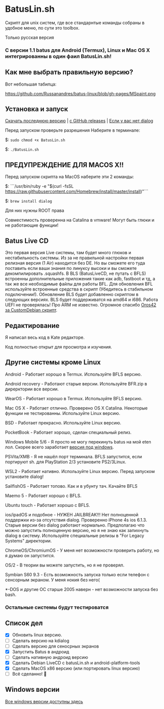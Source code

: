 # BatusLin.sh
Скрипт для unix систем, где все стандарнтые команды собраны в удобное меню, по сути это toolbox.

Только русская версия

### С версии 1.1 batus для Android (Termux), Linux и Mac OS X интегрированны в один фаил BatusLin.sh!
## Как мне выбрать правильную версию?
Вот небольшая табилца:

https://github.com/Russanandres/batus-linux/blob/gh-pages/MSpaint.png

## Установка и запуск
[Скачать последнюю версию](https://github.com/Russanandres/batus-linux/tree/main/all%20versions/lastversion) | [с GitHub releases](https://github.com/Russanandres/batus-linux/releases) | [Если у вас нет dialog](https://github.com/Russanandres/batus-linux/tree/main/For%20Legacy%20Systems)

Перед запуском проверьте разрешения
Наберите в терминале:

$: ```sudo chmod +x BatusLin.sh```

$: ```./BatusLin.sh```

## ПРЕДУПРЕЖДЕНИЕ ДЛЯ MACOS X!!
Перед запуском скрипта на MacOS наберите эти 2 команды:

$: ```/usr/bin/ruby -e "$(curl -fsSL https://raw.githubusercontent.com/Homebrew/install/master/install)"```

$: ```brew install dialog```

Для них нужны ROOT права

Совместимость проверенна на Catalina в vmware! Могут быть глюки и не работающие функции!

## Batus Live CD
Это первая версия Live системы, там будет много глюков и нестабильность системы. Из за не правильной настройки первая релизная версия (1 Air) находится без DE. Но вы сможете его туда поставить если ваши знания по линуксу высоки и вы сможете декомпилировать .squashfs. В BLS (BatusLiveCD, не путать с BFLS) встроенны дополнительные приложения такие как adb, fastboot и тд, а так же все необходимые файлы для работы BFL. Для обновления BFL используйте встроенные средства в скрипт (Убедитесь в стабильном подключении!). Обновление BLS будет добавленно скриптом в следующих версиях. BLS будет поддерживатся на amd64 и i686. Работа UEFI не проверялась! Про ARM не известно. Огромное спасибо [Oros42 за CustomDebian скрипт](https://github.com/Oros42/CustomDebian).

## Редактирование
Я написал весь код в Kate редакторе.

Код полностью открыт для просмотра и изучения.

## Другие системы кроме Linux
Android - Работает хорошо в Termux. Используйте BFLS версию.

Android recovery - Работают старые версии. Используйте BFR.zip в дирерктории все версии.

WearOS - Работает хорошо в Termux. Используйте BFLS версию.

Mac OS X - Работает отлично. Проверено OS X Catalina. Некоторые функции не тестированны. Используйте Linux версию.

BSD - Работает прекрасно. Используйте Linux версию.

PocketBook - Работает хорошо, сделан специальный релиз.

Windows Mobile 5/6 - Я просто не могу перекинуть batus на мой eten лол. Скорее всего заработает [версия под windows](https://github.com/Russanandres/batus
).

PSVita/XMB - Я не нашёл порт терминала. BFLS запустится, если портируют sh. для PlayStation 2/3 установите PS2/3Linux.

WSL2 - Работает нативно. Используйте Linux версию. Перед запуском установите dialog!

SailfishOS - Работает топово. Как и в убунту тач. Качайте BFLS

Maemo 5 - Работает хорошо с BFLS.

Ubuntu touch - Работает хорошо с BFLS.

ios/ipadOS и подобное - НУЖЕН JAILBREAK!!! Нет полноценной поддержки из-за отсутствия dialog. Проверенно iPhone 4s ios 6.1.3. Старые версии без dialog работают нормально. Предполагаю что можно запустить полноценную версию, но я не знаю как запихнуть dialog в систему. Используйте специальные релизы в "For Legacy Systems" директории.

ChromeOS/ChromiumOS - У меня нет возможности проверить работу, но я думаю он запустится.

OS/2 - В теории вы можете запустить, но я не проверял.

Symbian S60 9.3 - Есть возможность запуска только если телефон с сенсорным экраном. У меня нокия без него(

*-DOS и другие ОС старше 2005 наверн - нет возможности запуска без bash.

### Остальные системы будут тестироватся

## Список дел
- [x] Обновить linux версию.
- [ ] Сделать версию на kdialog
- [ ] Сделать версию для сеносрных экранов
- [x] Запустить Batus в андроид
- [ ] Сделать нативную андроид версию
- [x] Сделать Debian LiveCD с batusLin.sh и android-platform-tools
- [x] Сделать MacOS x86 версию (или портировать linux версию)
- [ ] Всё сделанно! :tada:

## Windows версии
[Все windows версии доступны здесь](https://github.com/Russanandres/batus)
